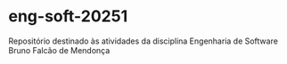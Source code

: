 # eng-soft-20251
Repositório destinado às atividades da disciplina Engenharia de Software
Bruno Falcão de Mendonça